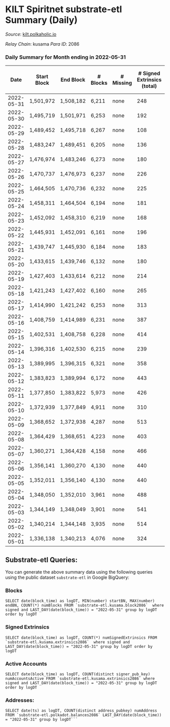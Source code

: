 # KILT Spiritnet substrate-etl Summary (Daily)

_Source_: [kilt.polkaholic.io](https://kilt.polkaholic.io)

*Relay Chain*: kusama
*Para ID*: 2086



### Daily Summary for Month ending in 2022-05-31


| Date | Start Block | End Block | # Blocks | # Missing | # Signed Extrinsics (total) | # Active Accounts | # Addresses with Balances | # Events | # Transfers | # XCM Transfers In | # XCM Transfers Out |
| ---- | ----------- | --------- | -------- | --------- | --------------------------- | ----------------- | ------------------------- | -------- | ----------- | ------------------ | ------------------- |
| 2022-05-31 | 1,501,972 | 1,508,182 | 6,211 | none | 248 | 120 | 15,037 | 472,731 | 150 ($5,204,150) |   |   |
| 2022-05-30 | 1,495,719 | 1,501,971 | 6,253 | none | 192 | 97 | 15,025 | 476,134 | 96 ($173,670) |   |   |
| 2022-05-29 | 1,489,452 | 1,495,718 | 6,267 | none | 108 | 70 | 15,020 | 476,561 | 53 ($694,768) |   |   |
| 2022-05-28 | 1,483,247 | 1,489,451 | 6,205 | none | 136 | 81 | 15,009 | 470,809 | 96 ($115,643) |   |   |
| 2022-05-27 | 1,476,974 | 1,483,246 | 6,273 | none | 180 | 101 | 15,003 | 475,873 | 112 ($272,148) |   |   |
| 2022-05-26 | 1,470,737 | 1,476,973 | 6,237 | none | 226 | 117 | 14,995 | 474,807 | 154 ($554,989) |   |   |
| 2022-05-25 | 1,464,505 | 1,470,736 | 6,232 | none | 225 | 93 | 14,985 | 474,063 | 140 ($602,202) |   |   |
| 2022-05-24 | 1,458,311 | 1,464,504 | 6,194 | none | 181 | 102 | 14,978 | 470,074 | 86 ($910,352) |   |   |
| 2022-05-23 | 1,452,092 | 1,458,310 | 6,219 | none | 168 | 102 | 14,970 | 472,154 | 102 ($823,420) |   |   |
| 2022-05-22 | 1,445,931 | 1,452,091 | 6,161 | none | 196 | 110 | 14,964 | 467,374 | 123 ($2,026,863) |   |   |
| 2022-05-21 | 1,439,747 | 1,445,930 | 6,184 | none | 183 | 100 | 14,960 | 470,201 | 96 ($2,756,625) |   |   |
| 2022-05-20 | 1,433,615 | 1,439,746 | 6,132 | none | 180 | 94 | 14,947 | 466,974 | 112 ($449,495) |   |   |
| 2022-05-19 | 1,427,403 | 1,433,614 | 6,212 | none | 214 | 108 | 14,933 | 473,497 | 131 ($491,689) |   |   |
| 2022-05-18 | 1,421,243 | 1,427,402 | 6,160 | none | 265 | 106 | 14,930 | 469,670 | 199 ($2,210,911) |   |   |
| 2022-05-17 | 1,414,990 | 1,421,242 | 6,253 | none | 313 | 158 | 14,905 | 475,938 | 174 ($967,272) |   |   |
| 2022-05-16 | 1,408,759 | 1,414,989 | 6,231 | none | 387 | 179 | 14,891 | 475,561 | 238 ($839,194) |   |   |
| 2022-05-15 | 1,402,531 | 1,408,758 | 6,228 | none | 414 | 128 | 14,867 | 476,071 | 321 ($1,345,502) |   |   |
| 2022-05-14 | 1,396,316 | 1,402,530 | 6,215 | none | 239 | 118 | 14,853 | 473,102 | 162 ($577,032) |   |   |
| 2022-05-13 | 1,389,995 | 1,396,315 | 6,321 | none | 358 | 133 | 14,840 | 482,558 | 257 ($1,842,369) |   |   |
| 2022-05-12 | 1,383,823 | 1,389,994 | 6,172 | none | 443 | 168 | 14,821 | 470,873 | 351 ($1,811,512) |   |   |
| 2022-05-11 | 1,377,850 | 1,383,822 | 5,973 | none | 426 | 165 | 14,812 | 456,397 | 333 ($1,558,815) |   |   |
| 2022-05-10 | 1,372,939 | 1,377,849 | 4,911 | none | 310 | 145 | 14,790 | 374,788 | 229 ($2,904,973) |   |   |
| 2022-05-09 | 1,368,652 | 1,372,938 | 4,287 | none | 513 | 208 | 14,751 | 329,110 | 379 ($4,750,398) |   |   |
| 2022-05-08 | 1,364,429 | 1,368,651 | 4,223 | none | 403 | 132 | 14,732 | 323,833 | 251 ($863,948) |   |   |
| 2022-05-07 | 1,360,271 | 1,364,428 | 4,158 | none | 466 | 146 | 14,712 | 319,635 | 229 ($643,192) |   |   |
| 2022-05-06 | 1,356,141 | 1,360,270 | 4,130 | none | 440 | 130 | 14,705 | 316,942 | 241 ($2,021,905) |   |   |
| 2022-05-05 | 1,352,011 | 1,356,140 | 4,130 | none | 440 | 116 | 14,675 | 317,376 | 154 ($418,540) |   |   |
| 2022-05-04 | 1,348,050 | 1,352,010 | 3,961 | none | 488 | 155 | 14,670 | 304,614 | 282 ($1,144,564) |   |   |
| 2022-05-03 | 1,344,149 | 1,348,049 | 3,901 | none | 541 | 190 | 14,651 | 300,439 | 362 ($2,644,865) |   |   |
| 2022-05-02 | 1,340,214 | 1,344,148 | 3,935 | none | 514 | 170 | 14,591 | 302,786 | 363 ($4,480,573) |   |   |
| 2022-05-01 | 1,336,138 | 1,340,213 | 4,076 | none | 324 | 112 | 14,489 | 312,401 | 109 ($367,875) |   |   |

## Substrate-etl Queries:
You can generate the above summary data using the following queries using the public dataset `substrate-etl` in Google BigQuery:


### Blocks
```
SELECT date(block_time) as logDT, MIN(number) startBN, MAX(number) endBN, COUNT(*) numBlocks FROM `substrate-etl.kusama.block2086`  where signed and LAST_DAY(date(block_time)) = "2022-05-31" group by logDT order by logDT
```


### Signed Extrinsics
```
SELECT date(block_time) as logDT, COUNT(*) numSignedExtrinsics FROM `substrate-etl.kusama.extrinsics2086`  where signed and LAST_DAY(date(block_time)) = "2022-05-31" group by logDT order by logDT
```


### Active Accounts
```
SELECT date(block_time) as logDT, COUNT(distinct signer_pub_key) numAccountsActive FROM `substrate-etl.kusama.extrinsics2086` where signed and LAST_DAY(date(block_time)) = "2022-05-31" group by logDT order by logDT
```


### Addresses:
```
SELECT date(ts) as logDT, COUNT(distinct address_pubkey) numAddress FROM `substrate-etl.polkadot.balances2086` LAST_DAY(date(block_time)) = "2022-05-31" group by logDT```

